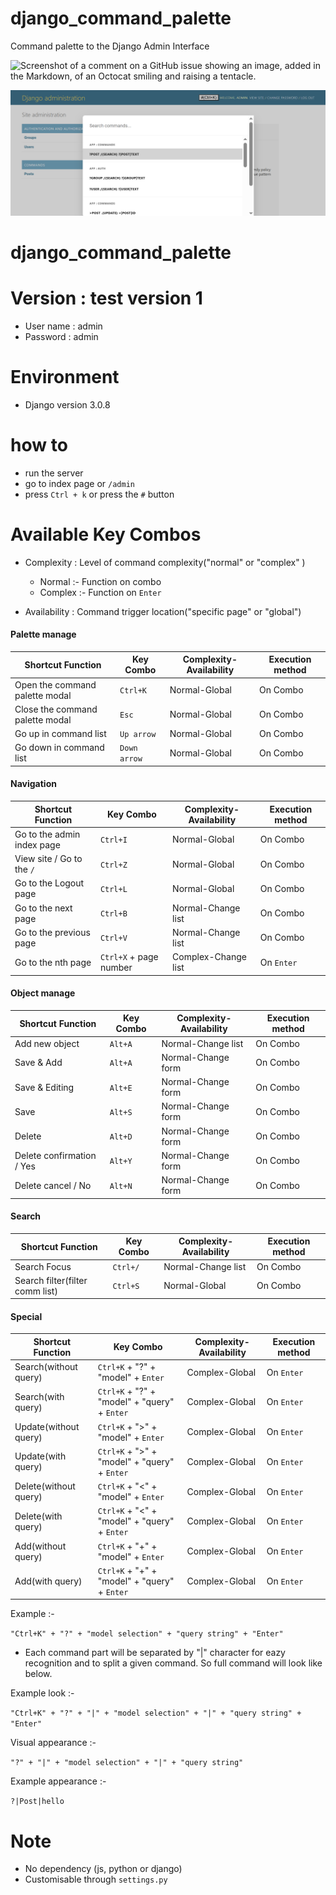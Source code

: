 # django_command_palette
Command palette to the Django Admin Interface

![Screenshot of a comment on a GitHub issue showing an image, added in the Markdown, of an Octocat smiling and raising a tentacle.](https://myoctocat.com/assets/images/base-octocat.svg)




![Command palette to the Django Admin Interface.](https://github.com/ChathuraGH/django_command_palette/blob/e3da3b468d715f6ac2314c72191de934f708713e/feature_previews/command_palette-4.png)




# django_command_palette

# Version : test version 1

- User name : admin
- Password : admin

# Environment

  - Django version 3.0.8


# how to 
- run the server
- go to index page or `/admin`
- press `Ctrl + k` or press the `#` button



# Available Key Combos 



- Complexity : Level of command complexity("normal" or "complex" )

    - Normal  :-  Function on combo
    - Complex  :-  Function on `Enter`
  
- Availability : Command trigger location("specific page" or "global") 


#### Palette manage
| Shortcut Function                | Key Combo                        |   Complexity-Availability            |   Execution method    |
|----------------------------------|----------------------------------|--------------------------------------|-----------------------|
| Open the command palette modal   | `Ctrl+K`                         |   Normal-Global                      |   On Combo            |
| Close the command palette modal  | `Esc`                            |   Normal-Global                      |   On Combo            |
| Go up in command list            | `Up arrow`                       |   Normal-Global                      |   On Combo            |
| Go down in command list          | `Down arrow`                     |   Normal-Global                      |   On Combo            |


#### Navigation
| Shortcut Function                | Key Combo                        |  Complexity-Availability           |   Execution method    |
|----------------------------------|----------------------------------|------------------------------------|-----------------------|
| Go to the admin index page       | `Ctrl+I`                         |   Normal-Global                    |   On Combo            |
| View site / Go to the `/`        | `Ctrl+Z`                         |   Normal-Global                    |   On Combo            |
| Go to the Logout page            | `Ctrl+L`                         |   Normal-Global                    |   On Combo            |
| Go to the next page              | `Ctrl+B`                         |   Normal-Change list               |   On Combo            |
| Go to the previous page          | `Ctrl+V`                         |   Normal-Change list               |   On Combo            |
| Go to the nth page               | `Ctrl+X` + page number           |   Complex-Change list              |   On `Enter`          |


#### Object manage
| Shortcut Function                | Key Combo                        |  Complexity-Availability           |   Execution method    |
|----------------------------------|----------------------------------|------------------------------------|-----------------------|
| Add new object                   | `Alt+A`                          |   Normal-Change list               |   On Combo            |
| Save & Add                       | `Alt+A`                          |   Normal-Change form               |   On Combo            |
| Save & Editing                   | `Alt+E`                          |   Normal-Change form               |   On Combo            |
| Save                             | `Alt+S`                          |   Normal-Change form               |   On Combo            |
| Delete                           | `Alt+D`                          |   Normal-Change form               |   On Combo            |
| Delete confirmation / Yes        | `Alt+Y`                          |   Normal-Change form               |   On Combo            |
| Delete cancel / No               | `Alt+N`                          |   Normal-Change form               |   On Combo            |


#### Search
| Shortcut Function                | Key Combo                        | Complexity-Availability           |   Execution method    |
|----------------------------------|----------------------------------|-----------------------------------|-----------------------|
| Search Focus                     | `Ctrl+/`                         |    Normal-Change list             |   On Combo            |
| Search filter(filter comm list)  | `Ctrl+S`                         |    Normal-Global                  |   On Combo            |




#### Special
| Shortcut Function     | Key Combo                                        | Complexity-Availability                |   Execution method    |
|-----------------------|--------------------------------------------------|----------------------------------------|-----------------------|
| Search(without query) |  `Ctrl+K` + "?" + "model" +  `Enter`             |   Complex-Global                       |    On `Enter`         |
| Search(with query)    |  `Ctrl+K` + "?" + "model" + "query" +  `Enter`   |   Complex-Global                       |    On `Enter`         |
| Update(without query) |  `Ctrl+K` + ">" + "model" +  `Enter`             |   Complex-Global                       |    On `Enter`         |
| Update(with query)    |  `Ctrl+K` + ">" + "model" + "query" +  `Enter`   |   Complex-Global                       |    On `Enter`         |
| Delete(without query) |  `Ctrl+K` + "<" + "model" +  `Enter`             |   Complex-Global                       |    On `Enter`         |
| Delete(with query)    |  `Ctrl+K` + "<" + "model" + "query" +  `Enter`   |   Complex-Global                       |    On `Enter`         |
| Add(without query)    |  `Ctrl+K` + "+" + "model" +  `Enter`             |   Complex-Global                       |    On `Enter`         |
| Add(with query)       |  `Ctrl+K` + "+" + "model" + "query" +  `Enter`   |   Complex-Global                       |    On `Enter`         |


Example :-

```"Ctrl+K" + "?" + "model selection" + "query string" + "Enter"```


- Each command part will be separated by "|" character for eazy recognition and to split a given command. So full command will look like below.

Example look :- 

```"Ctrl+K" + "?" + "|" + "model selection" + "|" + "query string" + "Enter"```

Visual appearance :- 

```"?" + "|" + "model selection" + "|" + "query string"```

Example appearance :- 

```?|Post|hello```



# Note 
- No dependency (js, python or django)
- Customisable through `settings.py`
  

